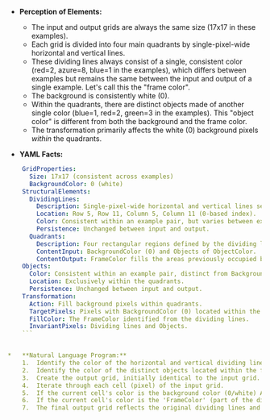 *   **Perception of Elements:**
    *   The input and output grids are always the same size (17x17 in these examples).
    *   Each grid is divided into four main quadrants by single-pixel-wide horizontal and vertical lines.
    *   These dividing lines always consist of a single, consistent color (red=2, azure=8, blue=1 in the examples), which differs between examples but remains the same between the input and output of a single example. Let's call this the "frame color".
    *   The background is consistently white (0).
    *   Within the quadrants, there are distinct objects made of another single color (blue=1, red=2, green=3 in the examples). This "object color" is different from both the background and the frame color.
    *   The transformation primarily affects the white (0) background pixels *within* the quadrants.

*   **YAML Facts:**
    
```yaml
    GridProperties:
      Size: 17x17 (consistent across examples)
      BackgroundColor: 0 (white)
    StructuralElements:
      DividingLines:
        Description: Single-pixel-wide horizontal and vertical lines separating the grid into four quadrants.
        Location: Row 5, Row 11, Column 5, Column 11 (0-based index).
        Color: Consistent within an example pair, but varies between examples (e.g., red=2, azure=8, blue=1). This is the 'FrameColor'.
        Persistence: Unchanged between input and output.
      Quadrants:
        Description: Four rectangular regions defined by the dividing lines.
        ContentInput: BackgroundColor (0) and Objects of ObjectColor.
        ContentOutput: FrameColor fills the areas previously occupied by BackgroundColor; Objects remain unchanged.
    Objects:
      Color: Consistent within an example pair, distinct from BackgroundColor and FrameColor (e.g., blue=1, red=2, green=3). This is the 'ObjectColor'.
      Location: Exclusively within the quadrants.
      Persistence: Unchanged between input and output.
    Transformation:
      Action: Fill background pixels within quadrants.
      TargetPixels: Pixels with BackgroundColor (0) located within the quadrants.
      FillColor: The FrameColor identified from the dividing lines.
      InvariantPixels: Dividing lines and Objects.
    ```


*   **Natural Language Program:**
    1.  Identify the color of the horizontal and vertical dividing lines ('FrameColor'). These lines are located at fixed indices (row 5, row 11, column 5, column 11).
    2.  Identify the color of the distinct objects located within the four quadrants ('ObjectColor').
    3.  Create the output grid, initially identical to the input grid.
    4.  Iterate through each cell (pixel) of the input grid.
    5.  If the current cell's color is the background color (0/white) AND it is not part of the dividing lines (i.e., its row index is not 5 or 11, and its column index is not 5 or 11), change the corresponding cell in the output grid to the 'FrameColor'.
    6.  If the current cell's color is the 'FrameColor' (part of the dividing lines) or the 'ObjectColor', keep its color unchanged in the output grid.
    7.  The final output grid reflects the original dividing lines and objects, with the background areas within the quadrants filled with the 'FrameColor'.
